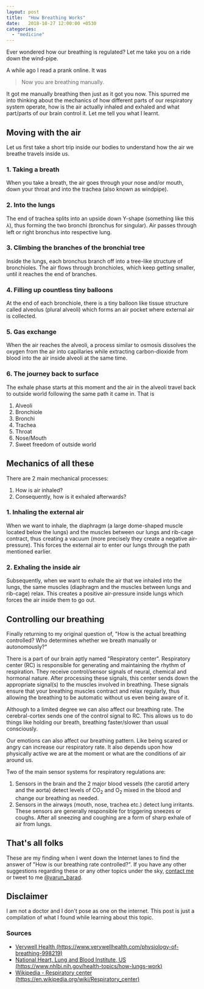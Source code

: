 ```yaml
---
layout: post
title:  "How Breathing Works"
date:   2018-10-27 12:00:00 +0530
categories: 
  - "medicine"
---
```


Ever wondered how our breathing is regulated? Let me take you on a ride down the wind-pipe.

<!-- end excerpt -->

A while ago I read a prank online. It was

> Now you are breathing manually.

It got me manually breathing then just as it got you now. This spurred me into thinking about the mechanics of how different parts of our respiratory system operate, how is the air actually inhaled and exhaled and what part/parts of our brain control it. Let me tell you what I learnt.

## Moving with the air

Let us first take a short trip inside our bodies to understand how the air we breathe travels inside us.

### 1. Taking a breath

When you take a breath, the air goes through your nose and/or mouth, down your throat and into the trachea (also known as windpipe).

### 2. Into the lungs

The end of trachea splits into an upside down Y-shape (something like this &#8516;), thus forming the two bronchi (bronchus for singular). Air passes through left or right bronchus into respective lung.

### 3. Climbing the branches of the bronchial tree

Inside the lungs, each bronchus branch off into a tree-like structure of bronchioles. The air flows through bronchioles, which keep getting smaller, until it reaches the end of branches.

### 4. Filling up countless tiny balloons

At the end of each bronchiole, there is a tiny balloon like tissue structure called alveolus (plural alveoli) which forms an air pocket where external air is collected.

### 5. Gas exchange

When the air reaches the alveoli, a process similar to osmosis dissolves the oxygen from the air into capillaries while extracting carbon-dioxide from blood into the air inside alveoli at the same time.

### 6. The journey back to surface

The exhale phase starts at this moment and the air in the alveoli travel back to outside world following the same path it came in. That is

1. Alveoli
2. Bronchiole
3. Bronchi
4. Trachea
5. Throat
6. Nose/Mouth
7. Sweet freedom of outside world

## Mechanics of all these

There are 2 main mechanical processes:

1. How is air inhaled?
2. Consequently, how is it exhaled afterwards?

### 1. Inhaling the external air

When we want to inhale, the diaphragm (a large dome-shaped muscle located below the lungs) and the muscles between our lungs and rib-cage contract, thus creating a vacuum (more precisely they create a negative air-pressure). This forces the external air to enter our lungs through the path mentioned earlier.

### 2. Exhaling the inside air

Subsequently, when we want to exhale the air that we inhaled into the lungs, the same muscles (diaphragm and the muscles between lungs and rib-cage) relax. This creates a positive air-pressure inside lungs which forces the air inside them to go out.

## Controlling our breathing

Finally returning to my original question of, "How is the actual breathing controlled? Who determines whether we breath manually or autonomously?"

There is a part of our brain aptly named "Respiratory center". Respiratory center (RC) is responsible for generating and maintaining the rhythm of respiration. They receive control/sensor signals of neural, chemical and hormonal nature. After processing these signals, this center sends down the appropriate signal(s) to the muscles involved in breathing. These signals ensure that your breathing muscles contract and relax regularly, thus allowing the breathing to be automatic without us even being aware of it.

Although to a limited degree we can also affect our breathing rate. The cerebral-cortex sends one of the control signal to RC. This allows us to do things like holding our breath, breathing faster/slower than usual consciously.

Our emotions can also affect our breathing pattern. Like being scared or angry can increase our respiratory rate. It also depends upon how physically active we are at the moment or what are the conditions of air around us.

Two of the main sensor systems for respiratory regulations are:

1. Sensors in the brain and the 2 major blood vessels (the carotid artery and the aorta) detect levels of CO<sub>2</sub> and O<sub>2</sub> mixed in the blood and change our breathing as needed.
2. Sensors in the airways (mouth, nose, trachea etc.) detect lung irritants. These sensors are generally responsible for triggering sneezes or coughs. After all sneezing and coughing are a form of sharp exhale of air from lungs.

## That's all folks

These are my finding when I went down the Internet lanes to find the answer of "How is our breathing rate controlled?". If you have any other suggestions regarding these or any other topics under the sky, [contact me][varun-contact] or tweet to me [@varun_barad][varun-twitter].

## Disclaimer

I am not a doctor and I don't pose as one on the internet. This post is just a compilation of what I found while learning about this topic.

### Sources

- [Verywell Health (https://www.verywellhealth.com/physiology-of-breathing-998219)][source-verywell-health]
- [National Heart, Lung and Blood Institute, US (https://www.nhlbi.nih.gov/health-topics/how-lungs-work)][source-nhlbi-us]
- [Wikipedia - Respiratory center (https://en.wikipedia.org/wiki/Respiratory_center)][source-wikipedia-respiratory-center]

[source-verywell-health]: https://www.verywellhealth.com/physiology-of-breathing-998219
[source-nhlbi-us]: https://www.nhlbi.nih.gov/health-topics/how-lungs-work
[source-wikipedia-respiratory-center]: https://en.wikipedia.org/wiki/Respiratory_center
[varun-contact]: https://varunbarad.com/contact
[varun-twitter]: https://twitter.com/varun_barad
